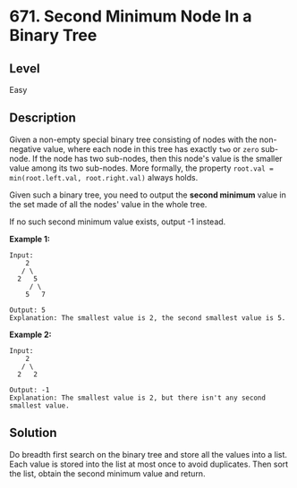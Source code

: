 # 671. Second Minimum Node In a Binary Tree
## Level
Easy

## Description
Given a non-empty special binary tree consisting of nodes with the non-negative value, where each node in this tree has exactly `two` or `zero` sub-node. If the node has two sub-nodes, then this node's value is the smaller value among its two sub-nodes. More formally, the property `root.val = min(root.left.val, root.right.val)` always holds.

Given such a binary tree, you need to output the **second minimum** value in the set made of all the nodes' value in the whole tree.

If no such second minimum value exists, output -1 instead.

**Example 1:**
```
Input: 
    2
   / \
  2   5
     / \
    5   7

Output: 5
Explanation: The smallest value is 2, the second smallest value is 5.
```

**Example 2:**
```
Input: 
    2
   / \
  2   2

Output: -1
Explanation: The smallest value is 2, but there isn't any second smallest value.
```

## Solution
Do breadth first search on the binary tree and store all the values into a list. Each value is stored into the list at most once to avoid duplicates. Then sort the list, obtain the second minimum value and return.
